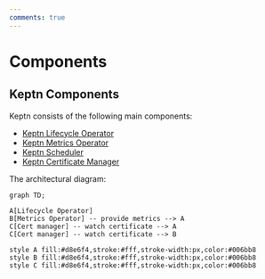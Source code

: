 ```yaml
---
comments: true
---
```


# Components

## Keptn Components

Keptn consists of the following main components:

* [Keptn Lifecycle Operator](./lifecycle-operator/index.md)
* [Keptn Metrics Operator](./metrics-operator.md)
* [Keptn Scheduler](./scheduling.md)
* [Keptn Certificate Manager](./certificate-operator.md)

The architectural diagram:

```mermaid
graph TD;

A[Lifecycle Operator]
B[Metrics Operator] -- provide metrics --> A
C[Cert manager] -- watch certificate --> A
C[Cert manager] -- watch certificate --> B

style A fill:#d8e6f4,stroke:#fff,stroke-width:px,color:#006bb8
style B fill:#d8e6f4,stroke:#fff,stroke-width:px,color:#006bb8
style C fill:#d8e6f4,stroke:#fff,stroke-width:px,color:#006bb8
```
